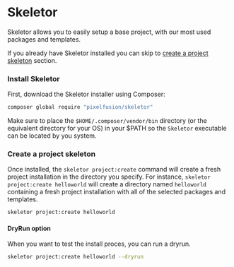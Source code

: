 # Skeletor

Skeletor allows you to easily setup a base project, with our most used packages and templates.

If you already have Skeletor installed you can skip to [create a project skeleton](#create-a-project-skeleton) section.


### Install Skeletor

First, download the Skeletor installer using Composer:

```bash
composer global require "pixelfusion/skeletor"
```

Make sure to place the `$HOME/.composer/vendor/bin` directory (or the equivalent directory for your OS) in your $PATH so 
the `Skeletor` executable can be located by you system.


### Create a project skeleton

Once installed, the `skeletor project:create` command will create a fresh project installation in the directory you specify.
For instance, `skeletor project:create helloworld` will create a directory named `helloworld` 
containing a fresh project installation with all of the selected packages and templates.

```bash
skeletor project:create helloworld
```

#### DryRun option

When you want to test the install proces, you can run a dryrun.
```bash
skeletor project:create helloworld --dryrun
```